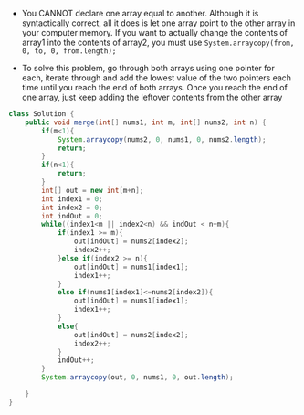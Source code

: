 * You CANNOT declare one array equal to another. Although it is syntactically correct, all it does is let one array point to the other array in your computer memory. If you want to actually change the contents of array1 into the contents of array2, you must use 
		`System.arraycopy(from, 0, to, 0, from.length);`
		
* To solve this problem, go through both arrays using one pointer for each, iterate through and add the lowest value of the two pointers each time until you reach the end of both arrays. Once you reach the end of one array, just keep adding the leftover contents from the other array
```java
class Solution {
    public void merge(int[] nums1, int m, int[] nums2, int n) {
        if(m<1){
            System.arraycopy(nums2, 0, nums1, 0, nums2.length);
            return;
        }
        if(n<1){
            return;
        }
        int[] out = new int[m+n];
        int index1 = 0;
        int index2 = 0;
        int indOut = 0;
        while((index1<m || index2<n) && indOut < n+m){
            if(index1 >= m){
                out[indOut] = nums2[index2];
                index2++;
            }else if(index2 >= n){
                out[indOut] = nums1[index1];
                index1++;
            }
            else if(nums1[index1]<=nums2[index2]){
                out[indOut] = nums1[index1];
                index1++;
            }
            else{ 
                out[indOut] = nums2[index2];
                index2++;
            }
            indOut++;
        }
        System.arraycopy(out, 0, nums1, 0, out.length);

    }
}
```